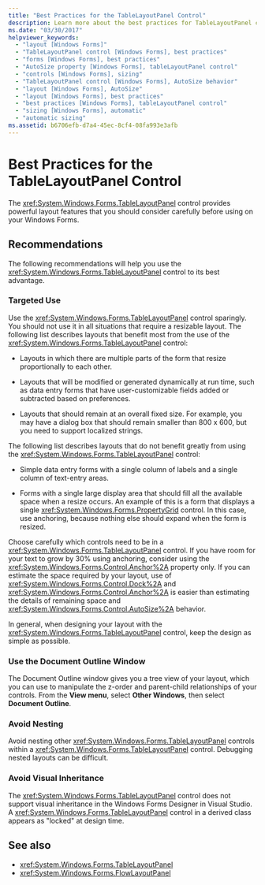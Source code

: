```yaml
---
title: "Best Practices for the TableLayoutPanel Control"
description: Learn more about the best practices for TableLayoutPanel control in Windows Forms, which provides powerful layout features that you should consider carefully.
ms.date: "03/30/2017"
helpviewer_keywords:
  - "layout [Windows Forms]"
  - "TableLayoutPanel control [Windows Forms], best practices"
  - "forms [Windows Forms], best practices"
  - "AutoSize property [Windows Forms], tableLayoutPanel control"
  - "controls [Windows Forms], sizing"
  - "TableLayoutPanel control [Windows Forms], AutoSize behavior"
  - "layout [Windows Forms], AutoSize"
  - "layout [Windows Forms], best practices"
  - "best practices [Windows Forms], tableLayoutPanel control"
  - "sizing [Windows Forms], automatic"
  - "automatic sizing"
ms.assetid: b6706efb-d7a4-45ec-8cf4-08fa993e3afb
---
```

# Best Practices for the TableLayoutPanel Control
The <xref:System.Windows.Forms.TableLayoutPanel> control provides powerful layout features that you should consider carefully before using on your Windows Forms.

## Recommendations
 The following recommendations will help you use the <xref:System.Windows.Forms.TableLayoutPanel> control to its best advantage.

### Targeted Use
 Use the <xref:System.Windows.Forms.TableLayoutPanel> control sparingly. You should not use it in all situations that require a resizable layout. The following list describes layouts that benefit most from the use of the <xref:System.Windows.Forms.TableLayoutPanel> control:

- Layouts in which there are multiple parts of the form that resize proportionally to each other.

- Layouts that will be modified or generated dynamically at run time, such as data entry forms that have user-customizable fields added or subtracted based on preferences.

- Layouts that should remain at an overall fixed size. For example, you may have a dialog box that should remain smaller than 800 x 600, but you need to support localized strings.

 The following list describes layouts that do not benefit greatly from using the <xref:System.Windows.Forms.TableLayoutPanel> control:

- Simple data entry forms with a single column of labels and a single column of text-entry areas.

- Forms with a single large display area that should fill all the available space when a resize occurs. An example of this is a form that displays a single <xref:System.Windows.Forms.PropertyGrid> control. In this case, use anchoring, because nothing else should expand when the form is resized.

 Choose carefully which controls need to be in a <xref:System.Windows.Forms.TableLayoutPanel> control. If you have room for your text to grow by 30% using anchoring, consider using the <xref:System.Windows.Forms.Control.Anchor%2A> property only. If you can estimate the space required by your layout, use of <xref:System.Windows.Forms.Control.Dock%2A> and <xref:System.Windows.Forms.Control.Anchor%2A> is easier than estimating the details of remaining space and <xref:System.Windows.Forms.Control.AutoSize%2A> behavior.

 In general, when designing your layout with the <xref:System.Windows.Forms.TableLayoutPanel> control, keep the design as simple as possible.

### Use the Document Outline Window
 The Document Outline window gives you a tree view of your layout, which you can use to manipulate the z-order and parent-child relationships of your controls. From the **View menu**, select **Other Windows**, then select **Document Outline**.

### Avoid Nesting
 Avoid nesting other <xref:System.Windows.Forms.TableLayoutPanel> controls within a <xref:System.Windows.Forms.TableLayoutPanel> control. Debugging nested layouts can be difficult.

### Avoid Visual Inheritance
 The <xref:System.Windows.Forms.TableLayoutPanel> control does not support visual inheritance in the Windows Forms Designer in Visual Studio. A <xref:System.Windows.Forms.TableLayoutPanel> control in a derived class appears as "locked" at design time.

## See also

- <xref:System.Windows.Forms.TableLayoutPanel>
- <xref:System.Windows.Forms.FlowLayoutPanel>
